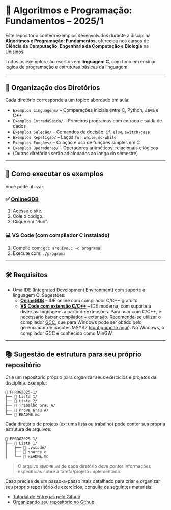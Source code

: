 # 🧠 Algoritmos e Programação: Fundamentos – 2025/1

Este repositório contém exemplos desenvolvidos durante a disciplina **Algoritmos e Programação: Fundamentos**, oferecida nos cursos de **Ciência da Computação**, **Engenharia da Computação** e **Biologia** na [Unisinos](https://www.unisinos.br/).

Todos os exemplos são escritos em **linguagem C**, com foco em ensinar lógica de programação e estruturas básicas da linguagem.

---

## 📁 Organização dos Diretórios

Cada diretório corresponde a um tópico abordado em aula:

- `Exemplos Linguagens/` – Comparações iniciais entre C, Python, Java e C++
- `Exemplos EntradaSaida/` – Primeiros programas com entrada e saída de dados
- `Exemplos Seleção/` – Comandos de decisão: `if`, `else`, `switch-case`
- `Exemplos Repetição/` – Laços `for`, `while`, `do-while`
- `Exemplos Funções/` – Criação e uso de funções simples em C
- `Exemplos Operadores/` – Operadores aritméticos, relacionais e lógicos
- (Outros diretórios serão adicionados ao longo do semestre)

---

## 🚀 Como executar os exemplos

Você pode utilizar:

### ✅ [OnlineGDB](https://www.onlinegdb.com/)

1. Acesse o site.
2. Cole o código.
3. Clique em “Run”.

### 💻 VS Code (com compilador C instalado)

1. Compile com: `gcc arquivo.c -o programa`
2. Execute com: `./programa`

---

## 🛠 Requisitos

- Uma IDE (Integrated Development Environment) com suporte à linguagem C. Sugestões:
  - **[OnlineGDB](https://www.onlinegdb.com/)** – IDE online com compilador C/C++ gratuito.
  - **[VS Code com extensão C/C++](https://code.visualstudio.com/docs/languages/cpp)** – IDE moderna, com suporte a diversas linguagens a partir de extensões. Para usar com C/C++, é necessário baixar compilador + extensão. Recomenda-se utilizar o compilador [GCC](https://gcc.gnu.org/), que para Windows pode ser obtido pelo gerenciador de pacotes MSYS2 ([configuração aqui](https://code.visualstudio.com/docs/cpp/config-mingw)). No Windows, o compilador GCC é conhecido como MinGW.

---

## 📚 Sugestão de estrutura para seu próprio repositório

Crie um repositório próprio para organizar seus exercícios e projetos da disciplina. Exemplo:

```
📁 FPROG2025-1/
├── 📁 Lista 1/
├── 📁 Lista 2/
├── 📁 Trabalho Grau A/
├── 📁 Prova Grau A/
└── 📄 README.md
```

Cada diretório de projeto (ex: uma lista ou trabalho) pode conter sua própria estrutura de arquivos:

```
📁 FPROG2025-1/
├── 📁 Lista 1/
│   ├── 📁 .vscode/
│   ├── 📄 source.c
│   └── 📄 README.md
```

> O arquivo `README.md` de cada diretório deve conter informações específicas sobre a tarefa/projeto implementado.

Caso precise de um passo-a-passo mais detalhado para criar e organizar seu próprio repositório de exercícios, consulte os seguintes materiais:
- [Tutorial de Entregas pelo Github](TutorialEntregasGithub.pdf)
- [Organizando seu repositório no Github](OrganizandoRepositorioGithub.pdf)
